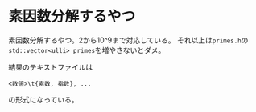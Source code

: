 # 素因数分解するやつ
素因数分解するやつ。2から10^9まで対応している。
それ以上は`primes.h`の`std::vector<ulli> primes`を増やさないとダメ。

結果のテキストファイルは
```
<数値>\t{素数, 指数}, ...
```
の形式になっている。
